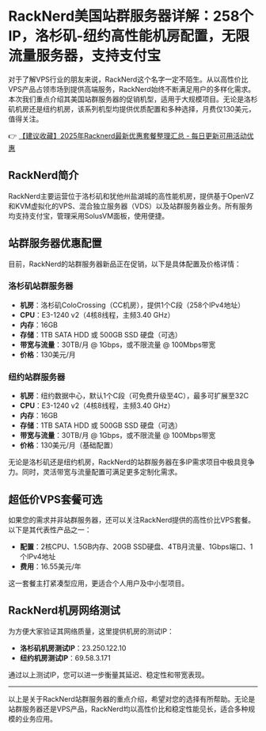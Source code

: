 # RackNerd美国站群服务器详解：258个IP，洛杉矶-纽约高性能机房配置，无限流量服务器，支持支付宝

对于了解VPS行业的朋友来说，RackNerd这个名字一定不陌生。从以高性价比VPS产品占领市场到提供高端服务，RackNerd始终不断满足用户的多样化需求。本次我们重点介绍其美国站群服务器的促销机型，适用于大规模项目。无论是洛杉矶机房还是纽约机房，该系列机型均提供优质配置和多种选择，月费仅130美元，值得关注。

👉 [【建议收藏】2025年Racknerd最新优惠套餐整理汇总 - 每日更新可用活动优惠](https://bit.ly/Rack_Nerd)

## RackNerd简介

RackNerd主要运营位于洛杉矶和犹他州盐湖城的高性能机房，提供基于OpenVZ和KVM虚拟化的VPS、混合独立服务器（VDS）以及站群服务器业务。所有服务均支持支付宝，管理采用SolusVM面板，使用便捷。

## 站群服务器优惠配置

目前，RackNerd的站群服务器新品正在促销，以下是具体配置及价格详情：

### 洛杉矶站群服务器

- **机房**：洛杉矶ColoCrossing（CC机房），提供1个C段（258个IPv4地址）
- **CPU**：E3-1240 v2（4核8线程，主频3.40 GHz）
- **内存**：16GB
- **存储**：1TB SATA HDD 或 500GB SSD 硬盘（可选）
- **带宽与流量**：30TB/月 @ 1Gbps，或不限流量 @ 100Mbps带宽
- **价格**：130美元/月

### 纽约站群服务器

- **机房**：纽约数据中心，默认1个C段（可免费升级至4C），最多可扩展至32C
- **CPU**：E3-1240 v2（4核8线程，主频3.40 GHz）
- **内存**：16GB
- **存储**：1TB SATA HDD 或 500GB SSD 硬盘（可选）
- **带宽与流量**：30TB/月 @ 1Gbps，或不限流量 @ 100Mbps带宽
- **价格**：130美元/月（基础配置）

无论是洛杉矶还是纽约机房，RackNerd的站群服务器在多IP需求项目中极具竞争力。同时，灵活带宽与流量配置可满足更多定制化需求。

## 超低价VPS套餐可选

如果您的需求并非站群服务器，还可以关注RackNerd提供的高性价比VPS套餐。以下是其代表性产品之一：

- **配置**：2核CPU、1.5GB内存、20GB SSD硬盘、4TB月流量、1Gbps端口、1个IPv4地址
- **费用**：16.55美元/年

这一套餐主打紧凑型应用，更适合个人用户及中小型项目。

## RackNerd机房网络测试

为方便大家验证其网络质量，这里提供机房的测试IP：

- **洛杉矶机房测试IP**：23.250.122.10
- **纽约机房测试IP**：69.58.3.171

通过以上测试IP，您可以进一步衡量其延迟、稳定性和带宽表现。

---

以上是关于RackNerd站群服务器的重点介绍，希望对您的选择有所帮助。无论是站群服务器还是VPS产品，RackNerd均以高性价比和稳定性能见长，适合多种规模的业务应用。